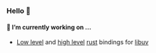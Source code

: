 ### Hello 👋

#### 🔭 I’m currently working on ...
* [Low level](https://github.com/bmatcuk/libuv-sys) and [high
  level](https://github.com/bmatcuk/libuv-rs) [rust] bindings for [libuv]

[rust]: https://www.rust-lang.org/
[libuv]: https://libuv.org/
